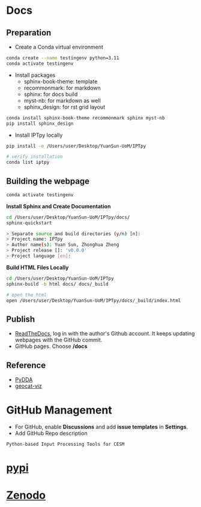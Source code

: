 # Docs

## Preparation

- Create a Conda virtual environment

```bash
conda create --name testingenv python=3.11
conda activate testingenv
```

- Install packages
  - sphinx-book-theme: template
  - recommonmark: for markdown 
  - sphinx: for docs build 
  - myst-nb: for markdown as well
  - sphinx_design: for rst grid layout

```bash
conda install sphinx-book-theme recommonmark sphinx myst-nb
pip install sphinx_design
```

- Install IPTpy locally

```bash
pip install -e /Users/user/Desktop/YuanSun-UoM/IPTpy

# verify installation
conda list iptpy
```

## Building the webpage

```bash
conda activate testingenv
```

**Install Sphinx and Create Documentation**

```bash
cd /Users/user/Desktop/YuanSun-UoM/IPTpy/docs/
sphinx-quickstart

> Separate source and build directories (y/n) [n]:
> Project name: IPTpy
> Author name(s): Yuan Sun, Zhonghua Zheng
> Project release []: 'v0.0.0'
> Project language [en]:
```

**Build HTML Files Locally**

```bash
cd /Users/user/Desktop/YuanSun-UoM/IPTpy
sphinx-build -b html docs/ docs/_build

# open the html
open /Users/user/Desktop/YuanSun-UoM/IPTpy/docs/_build/index.html
```

## Publish

- [ReadTheDocs](https://app.readthedocs.org/), log in with the author's Github account. It keeps updating webpages with the GitHub commit. 
- GitHub pages. Choose **/docs**

## Reference

- [PyDDA](https://github.com/openradar/PyDDA)
- [geocat-viz](https://github.com/NCAR/geocat-viz)

# GitHub Management

- For GitHub, enable **Discussions** and add **issue templates** in **Settings**.
- Add GitHub Repo description

```
Python-based Input Processing Tools for CESM
```



# [pypi](https://pypi.org)



# [Zenodo](https://zenodo.org)